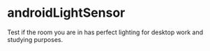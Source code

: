 # androidLightSensor

Test if the room you are in has perfect lighting for desktop work and studying purposes.
